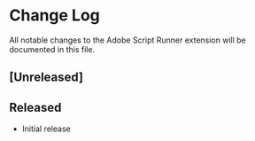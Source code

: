 # Change Log
All notable changes to the Adobe Script Runner extension will be documented in this file.


## [Unreleased]

## Released
- Initial release